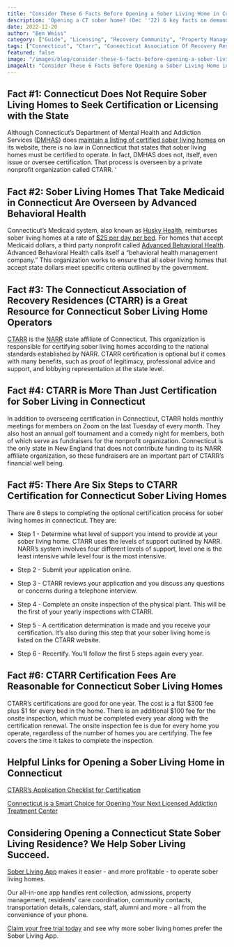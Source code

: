 ```yaml
---
title: "Consider These 6 Facts Before Opening a Sober Living Home in Connecticut"
description: 'Opening a CT sober home? (Dec ''22) 6 key facts on demand, regulations (no mandatory cert), DMHAS/CTARR insights & startup points.'
date: 2022-12-20
author: "Ben Weiss"
category: ["Guide", "Licensing", "Recovery Community", "Property Management", "Regulations", "Sober Living Management"]
tags: ["Connecticut", "Ctarr", "Connecticut Association Of Recovery Residences", "Regulations", "Certification", "State Certification", "State Licesning", "Medicaid", "Husky Health", "Advanced Behavioral Health", "Dmhas"]
featured: false
image: "/images/blog/consider-these-6-facts-before-opening-a-sober-living-home-in-connecticut.png"
imageAlt: "Consider These 6 Facts Before Opening a Sober Living Home in Connecticut"
---
```


## Fact #1: Connecticut Does Not Require Sober Living Homes to Seek Certification or Licensing with the State

Although Connecticut’s Department of Mental Health and Addiction Services ([DMHAS](<https://portal.ct.gov/dmhas>)) does [maintain a listing of certified sober living homes](<https://www.ctaddictionservices.com/index.php?bedView=SH>) on its website, there is no law in Connecticut that states that sober living homes must be certified to operate. In fact, DMHAS does not, itself, even issue or oversee certification. That process is overseen by a private nonprofit organization called CTARR. ‘

## Fact #2: Sober Living Homes That Take Medicaid in Connecticut Are Overseen by Advanced Behavioral Health

Connecticut’s Medicaid system, also known as [Husky Health](<https://portal.ct.gov/HUSKY>), reimburses sober living homes at a rate of [$25 per day per bed](<https://www.nhregister.com/news/article/Sober-houses-save-lives-but-critics-say-lack-of-17137427.php>). For homes that accept Medicaid dollars, a third party nonprofit called [Advanced Behavioral Health](<https://www.abhct.com/>). Advanced Behavioral Health calls itself a “behavioral health management company.” This organization works to ensure that all sober living homes that accept state dollars meet specific criteria outlined by the government. 

## Fact #3: The Connecticut Association of Recovery Residences (CTARR) is a Great Resource for Connecticut Sober Living Home Operators

[CTARR](<https://ctrecoveryresidences.org/>) is the [NARR](<https://narronline.org/>) state affiliate of Connecticut. This organization is responsible for certifying sober living homes according to the national standards established by NARR. CTARR certification is optional but it comes with many benefits, such as proof of legitimacy, professional advice and support, and lobbying representation at the state level. 

## Fact #4: CTARR is More Than Just Certification for Sober Living in Connecticut

In addition to overseeing certification in Connecticut, CTARR holds monthly meetings for members on Zoom on the last Tuesday of every month. They also host an annual golf tournament and a comedy night for members, both of which serve as fundraisers for the nonprofit organization. Connecticut is the only state in New England that does not contribute funding to its NARR affiliate organization, so these fundraisers are an important part of CTARR’s financial well being. 

## Fact #5: There Are Six Steps to CTARR Certification for Connecticut Sober Living Homes

There are 6 steps to completing the optional certification process for sober living homes in connecticut. They are: 

  * Step 1 - Determine what level of support you intend to provide at your sober living home. CTARR uses the levels of support outlined by NARR. NARR’s system involves four different levels of support, level one is the least intensive while level four is the most intensive. 

  * Step 2 - Submit your application online. 

  * Step 3 - CTARR reviews your application and you discuss any questions or concerns during a telephone interview.

  * Step 4 - Complete an onsite inspection of the physical plant. This will be the first of your yearly inspections with CTARR.

  * Step 5 - A certification determination is made and you receive your certification. It’s also during this step that your sober living home is listed on the CTARR website. 

  * Step 6 - Recertify. You’ll follow the first 5 steps again every year. 

## Fact #6: CTARR Certification Fees Are Reasonable for Connecticut Sober Living Homes 

CTARR’s certifications are good for one year. The cost is a flat $300 fee plus $1 for every bed in the home. There is an additional $100 fee for the onsite inspection, which must be completed every year along with the certification renewal. The onsite inspection fee is due for every home you operate, regardless of the number of homes you are certifying. The fee covers the time it takes to complete the inspection. 

## Helpful Links for Opening a Sober Living Home in Connecticut 

[CTARR’s Application Checklist for Certification ](<https://ctrecoveryresidences.org/wp-content/uploads/2019/06/ApplicationChecklist.pdf>)

[Connecticut is a Smart Choice for Opening Your Next Licensed Addiction Treatment Center](<https://behavehealth.com/blog/2022/2/17/connecticut-is-a-smart-choice-for-opening-your-next-licensed-addiction-treatment-center>)

## Considering Opening a Connecticut State Sober Living Residence? We Help Sober Living Succeed. 

[Sober Living App](</>) makes it easier - and more profitable - to operate sober living homes. 

Our all-in-one app handles rent collection, admissions, property management, residents’ care coordination, community contacts, transportation details, calendars, staff, alumni and more - all from the convenience of your phone. 

[Claim your free trial today](<https://behavehealth.com/get-started>) and see why more sober living homes prefer the Sober Living App.